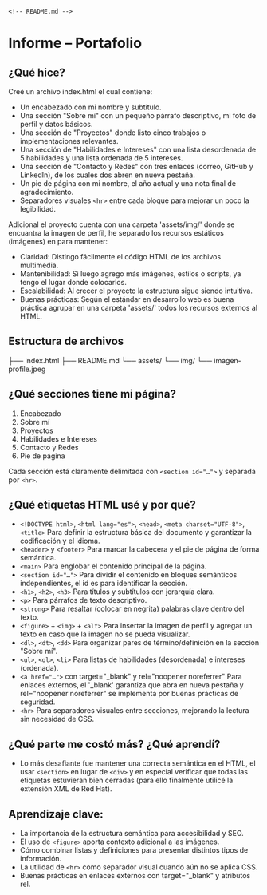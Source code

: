 `<!-- README.md -->`
# Informe – Portafolio

## ¿Qué hice?
Creé un archivo index.html el cual contiene:

- Un encabezado con mi nombre y subtítulo.
- Una sección "Sobre mí" con un pequeño párrafo descriptivo, mi foto de perfil y datos básicos.
- Una sección de "Proyectos" donde listo cinco trabajos o implementaciones relevantes.
- Una sección de "Habilidades e Intereses" con una lista desordenada de 5 habilidades y una lista ordenada de 5 intereses.
- Una sección de "Contacto y Redes" con tres enlaces (correo, GitHub y LinkedIn), de los cuales dos abren en nueva pestaña.
- Un pie de página con mi nombre, el año actual y una nota final de agradecimiento.
- Separadores visuales `<hr>` entre cada bloque para mejorar un poco la legibilidad.

Adicional el proyecto cuenta con una carpeta 'assets/img/' donde se encuantra la imagen de perfil, he separado los recursos estáticos (imágenes) en para mantener:

- Claridad: Distingo fácilmente el código HTML de los archivos multimedia.
- Mantenibilidad: Si luego agrego más imágenes, estilos o scripts, ya tengo el lugar donde colocarlos.
- Escalabilidad: Al crecer el proyecto la estructura sigue siendo intuitiva.
- Buenas prácticas: Según el estándar en desarrollo web es buena práctica agrupar en una carpeta 'assets/' todos los recursos externos al HTML.

## Estructura de archivos
├── index.html
├── README.md
└── assets/
└── img/
└── imagen-profile.jpeg

## ¿Qué secciones tiene mi página?
1. Encabezado
2. Sobre mí
3. Proyectos
4. Habilidades e Intereses
5. Contacto y Redes
6. Pie de página

Cada sección está claramente delimitada con `<section id="…">` y separada por `<hr>`.

## ¿Qué etiquetas HTML usé y por qué?
- `<!DOCTYPE html>`, `<html lang="es">`, `<head>`, `<meta charset="UTF-8">`, `<title>`
Para definir la estructura básica del documento y garantizar la codificación y el idioma.
- `<header>` y `<footer>`
Para marcar la cabecera y el pie de página de forma semántica.
- `<main>`
Para englobar el contenido principal de la página.
- `<section id="…">`
Para dividir el contenido en bloques semánticos independientes, el id es para identificar la sección.
- `<h1>`, `<h2>`, `<h3>`
Para títulos y subtítulos con jerarquía clara.
- `<p>`
Para párrafos de texto descriptivo.
- `<strong>`
Para resaltar (colocar en negrita) palabras clave dentro del texto.
- `<figure>` + `<img>` + `<alt>`
Para insertar la imagen de perfil y agregar un texto en caso que la imagen no se pueda visualizar.
- `<dl>`, `<dt>`, `<dd>`
Para organizar pares de término/definición en la sección "Sobre mí".
- `<ul>`, `<ol>`, `<li>`
Para listas de habilidades (desordenada) e intereses (ordenada).
- `<a href="…">` con target="_blank" y rel="noopener noreferrer"
Para enlaces externos, el '_blank' garantiza que abra en nueva pestaña y rel="noopener noreferrer" se implementa por buenas prácticas de seguridad.
- `<hr>`
Para separadores visuales entre secciones, mejorando la lectura sin necesidad de CSS.

## ¿Qué parte me costó más? ¿Qué aprendí?
- Lo más desafiante fue mantener una correcta semántica en el HTML, el usar `<section>` en lugar de `<div>` y en especial verificar que todas las etiquetas estuvieran bien cerradas (para ello finalmente utilicé la extensión XML de Red Hat).

## Aprendizaje clave:
- La importancia de la estructura semántica para accesibilidad y SEO.
- El uso de `<figure>` aporta contexto adicional a las imágenes.
- Cómo combinar listas y definiciones para presentar distintos tipos de información.
- La utilidad de `<hr>` como separador visual cuando aún no se aplica CSS.
- Buenas prácticas en enlaces externos con target="_blank" y atributos rel.
